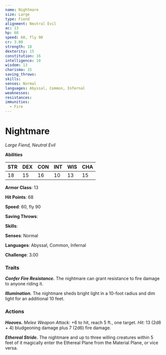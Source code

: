 ```yaml
---
name: Nightmare
size: Large
type: Fiend
alignment: Neutral Evil
ac: 13
hp: 68
speed: 60, fly 90
cr: 3.00
strength: 18
dexterity: 15
constitution: 16
intelligence: 10
wisdom: 13
charisma: 15
saving_throws: 
skills: 
senses: Normal
languages: Abyssal, Common, Infernal
weaknesses:
resistances:
immunities:
  - Fire
---
```


# Nightmare

*Large Fiend, Neutral Evil*

**Abilities**

| STR | DEX | CON | INT | WIS | CHA |
| --- | --- | --- | --- | --- | --- |
| 18 | 15 | 16 | 10 | 13 | 15 |

**Armor Class**: 13

**Hit Points**: 68

**Speed**: 60, fly 90

**Saving Throws**: 

**Skills**: 

**Senses**: Normal

**Languages**: Abyssal, Common, Infernal

**Challenge**: 3.00


### Traits
***Confer Fire Resistance.*** The nightmare can grant resistance to fire damage to anyone riding it. 

***Illumination.*** The nightmare sheds bright light in a 10-foot radius and dim light for an additional 10 feet.

### Actions
***Hooves.*** *Melee Weapon Attack:* +6 to hit, reach 5 ft., one target. *Hit:* 13 (2d8 + 4) bludgeoning damage plus 7 (2d6) fire damage. 

***Ethereal Stride.*** The nightmare and up to three willing creatures within 5 feet of it magically enter the Ethereal Plane from the Material Plane, or vice versa.
